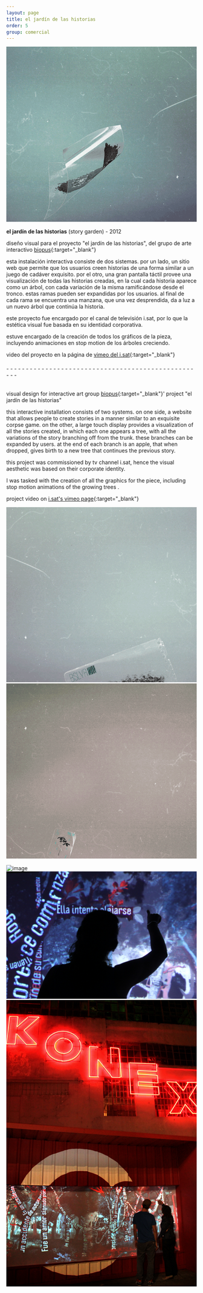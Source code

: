 ```yaml
---
layout: page
title: el jardín de las historias
order: 5
group: comercial
---
```


![image](public/images/jardin_gif_01.gif)

**el jardín de las historias** (story garden) - 2012

diseño visual para el proyecto "el jardín de las historias", del grupo de arte interactivo [biopus](http://www.biopus.ar/estudio/){:target="_blank"}

esta instalación interactiva consiste de dos sistemas. por un lado, un sitio web que permite que los usuarios creen historias de una forma similar a un juego de cadáver exquisito. por el otro, una gran pantalla táctil provee una visualización de todas las historias creadas, en la cual cada historia aparece como un árbol, con cada variación de la misma ramificándose desde el tronco. estas ramas pueden ser expandidas por los usuarios. al final de cada rama se encuentra una manzana, que una vez desprendida, da a luz a un nuevo árbol que continúa la historia.

este proyecto fue encargado por el canal de televisión i.sat, por lo que la estética visual fue basada en su identidad corporativa.

estuve encargado de la creación de todos los gráficos de la pieza, incluyendo animaciones en stop motion de los árboles creciendo.

video del proyecto en la página de [vimeo del i.sat](https://vimeo.com/42710131){:target="_blank"}

###### - - - - - - - - - - - - - - - - - - - - - - - - - - - - - - - - - - - - - - - - - - - - - - - - - - -

visual design for interactive art group [biopus](http://www.biopus.ar/estudio/){:target="_blank"}' project "el jardín de las historias"

this interactive installation consists of two systems. on one side, a website that allows people to create stories in a manner similar to an exquisite corpse game. on the other, a large touch display provides a visualization of all the stories created, in which each one appears a tree, with all the variations of the story branching off from the trunk. these branches can be expanded by users. at the end of each branch is an apple, that when dropped, gives birth to a new tree that continues the previous story.

this project was commissioned by tv channel i.sat, hence the visual aesthetic was based on their corporate identity.

I was tasked with the creation of all the graphics for the piece, including stop motion animations of the growing trees .

project video on [i.sat's vimeo page](https://vimeo.com/42710131){:target="_blank"}

![image](public/images/jardin_gif_02.gif)
![image](public/images/jardin_gif_03.gif)

![image](public/images/jardin_01.jpg)
![image](public/images/jardin_02.jpg)
![image](public/images/jardin_03.jpg)
